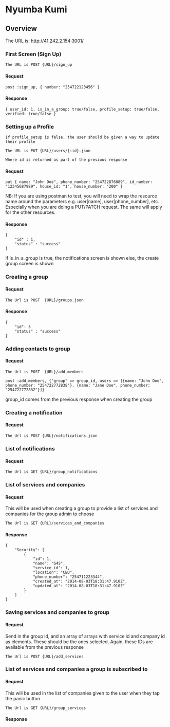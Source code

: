 # Nyumba Kumi


## Overview

The URL is: http://41.242.2.154:3001/

### First Screen (Sign Up)
    
    The URL is POST {URL}/sign_up
    
#### Request

    post :sign_up, { number: "254722123456" }


#### Response    

    
    { user_id: 1, is_in_a_group: true/false, profile_setup: true/false, verified: true/false }
    
    

### Setting up a Profile

    If profile_setup is false, the user should be given a way to update their profile

    The URL is PUT {URL}/users/{:id}.json

    Where id is returned as part of the previous response

#### Request
    
    put { name: "John Doe", phone_number: "254722876889", id_number: "12345687989", house_id: "1", house_number: "200" }
    
NB: If you are using postman to test, you will need to wrap the resource name around the parameters e.g. 
user[name], user[phone_number], etc. Especially when you are doing a PUT/PATCH request. The same will 
apply for the other resources.

#### Response

    {
        "id" : 1,
        "status" : "success"
    }

If is_in_a_group is true, the notifications screen is shown else, the create group screen is shown

### Creating a group
    

#### Request    
    
    The Url is POST  {URL}/groups.json
    

#### Response
    
    {
        "id": 3
        "status" : "success"
    }
    

### Adding contacts to group
    
#### Request    
    
    The Url is POST  {URL}/add_members

    post :add_members, {"group" => group_id, users => [{name: "John Doe", phone_number: "254722772838"}, {name: "Jane Doe", phone_number: "254722772832"}]}

group_id comes from the previous response when creating the group
    
    
### Creating a notification

#### Request
    
    The Url is POST {URL}/notifications.json
 
### List of notifications

#### Request
    
    The Url is GET {URL}/group_notifications
 
### List of services and companies

#### Request

This will be used when creating a group to provide a list of services and companies for the group admin to choose

    
    The Url is GET {URL}/services_and_companies
 
#### Response
    
    {
        "Security": [
            {
                "id": 1,
                "name": "G4S",
                "service_id": 1,
                "location": "CBD",
                "phone_number": "254711223344",
                "created_at": "2014-08-03T18:31:47.910Z",
                "updated_at": "2014-08-03T18:31:47.910Z"
            }
        ]
    }
 
### Saving services and companies to group

#### Request

Send in the group id, and an array of arrays with service id and company id as elements. These should be the ones selected. Again, these IDs are available from the previous response

    
    The Url is POST {URL}/add_services

### List of services and companies a group is subscribed to

#### Request

This will be used in the list of companies given to the user when they tap the panic button

    
    The Url is GET {URL}/group_services

#### Response

	
	
